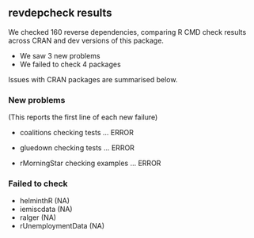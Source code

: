 ## revdepcheck results

We checked 160 reverse dependencies, comparing R CMD check results across CRAN and dev versions of this package.

 * We saw 3 new problems
 * We failed to check 4 packages

Issues with CRAN packages are summarised below.

### New problems
(This reports the first line of each new failure)

* coalitions
  checking tests ... ERROR

* gluedown
  checking tests ... ERROR

* rMorningStar
  checking examples ... ERROR

### Failed to check

* helminthR         (NA)
* iemiscdata        (NA)
* ralger            (NA)
* rUnemploymentData (NA)
